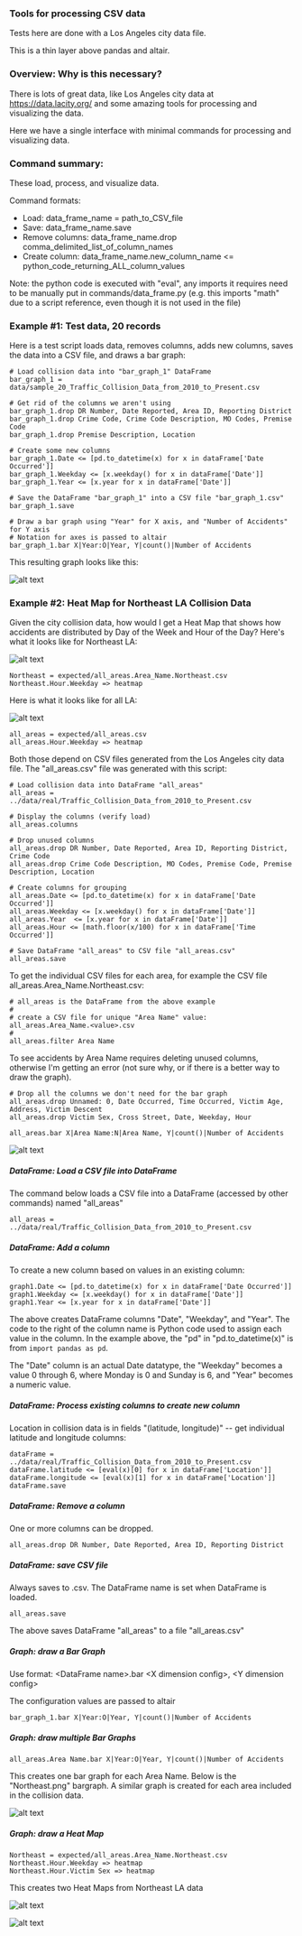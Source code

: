 ### Tools for processing CSV data

Tests here are done with a Los Angeles city data file.

This is a thin layer above pandas and altair.

### Overview:  Why is this necessary?

There is lots of great data, like Los Angeles city data at https://data.lacity.org/
and some amazing tools for processing and visualizing the data.

Here we have a single interface with minimal commands
for processing and visualizing data.

### Command summary:
These load, process, and visualize data.

Command formats:
- Load: data_frame_name = path_to_CSV_file
- Save: data_frame_name.save
- Remove columns: data_frame_name.drop comma_delimited_list_of_column_names
- Create column: data_frame_name.new_column_name <= python_code_returning_ALL_column_values

Note: the python code is executed with "eval", any imports it requires
need to be manually put in commands/data_frame.py (e.g. this imports "math"
due to a script reference, even though it is not used in the file)

### Example #1:  Test data, 20 records

Here is a test script loads data, removes columns, adds new columns, saves the
data into a CSV file, and draws a bar graph:

```
# Load collision data into "bar_graph_1" DataFrame
bar_graph_1 = data/sample_20_Traffic_Collision_Data_from_2010_to_Present.csv

# Get rid of the columns we aren't using
bar_graph_1.drop DR Number, Date Reported, Area ID, Reporting District
bar_graph_1.drop Crime Code, Crime Code Description, MO Codes, Premise Code
bar_graph_1.drop Premise Description, Location

# Create some new columns
bar_graph_1.Date <= [pd.to_datetime(x) for x in dataFrame['Date Occurred']]
bar_graph_1.Weekday <= [x.weekday() for x in dataFrame['Date']]
bar_graph_1.Year <= [x.year for x in dataFrame['Date']]

# Save the DataFrame "bar_graph_1" into a CSV file "bar_graph_1.csv"
bar_graph_1.save

# Draw a bar graph using "Year" for X axis, and "Number of Accidents" for Y axis
# Notation for axes is passed to altair
bar_graph_1.bar X|Year:O|Year, Y|count()|Number of Accidents
```

This resulting graph looks like this:

![alt text](./test/expected/bar_graph_1.png "Sample Data bar graph")

### Example #2:  Heat Map for Northeast LA Collision Data

Given the city collision data, how would I get a Heat Map that shows how accidents are
distributed by Day of the Week and Hour of the Day?   Here's what it looks like for Northeast LA:

![alt text](./test/expected/Northeast.Hour.Weekday.heatmap.png "Northeast LA Accidents-by-Weekday-and-Hour")

```
Northeast = expected/all_areas.Area_Name.Northeast.csv
Northeast.Hour.Weekday => heatmap
```

Here is what it looks like for all LA:

![alt text](./test/expected/all_areas.Hour.Weekday.heatmap.png "Los Angeles Accidents-by-Weekday-and-Hour")

```
all_areas = expected/all_areas.csv
all_areas.Hour.Weekday => heatmap
```

Both those depend on CSV files generated from the Los Angeles city
data file.  The "all_areas.csv" file was generated with this script:
```
# Load collision data into DataFrame "all_areas"
all_areas = ../data/real/Traffic_Collision_Data_from_2010_to_Present.csv

# Display the columns (verify load)
all_areas.columns

# Drop unused columns
all_areas.drop DR Number, Date Reported, Area ID, Reporting District, Crime Code
all_areas.drop Crime Code Description, MO Codes, Premise Code, Premise Description, Location

# Create columns for grouping
all_areas.Date <= [pd.to_datetime(x) for x in dataFrame['Date Occurred']]
all_areas.Weekday <= [x.weekday() for x in dataFrame['Date']]
all_areas.Year  <= [x.year for x in dataFrame['Date']]
all_areas.Hour <= [math.floor(x/100) for x in dataFrame['Time Occurred']]

# Save DataFrame "all_areas" to CSV file "all_areas.csv"
all_areas.save
```

To get the individual CSV files for each area, for example the CSV file all_areas.Area_Name.Northeast.csv:

```
# all_areas is the DataFrame from the above example
# 
# create a CSV file for unique "Area Name" value:  all_areas.Area_Name.<value>.csv
#
all_areas.filter Area Name
```

To see accidents by Area Name requires deleting unused columns, otherwise I'm getting
an error (not sure why, or if there is a better way to draw the graph).

```
# Drop all the columns we don't need for the bar graph
all_areas.drop Unnamed: 0, Date Occurred, Time Occurred, Victim Age, Address, Victim Descent
all_areas.drop Victim Sex, Cross Street, Date, Weekday, Hour

all_areas.bar X|Area Name:N|Area Name, Y|count()|Number of Accidents
```
![alt text](./test/expected/all_areas.png "Accidents by Area")

##### DataFrame:  Load a CSV file into DataFrame
The command below loads a CSV file into a DataFrame (accessed by other commands)
named "all_areas"

```
all_areas = ../data/real/Traffic_Collision_Data_from_2010_to_Present.csv
```

##### DataFrame:  Add a column
To create a new column based on values in an existing column:
```
graph1.Date <= [pd.to_datetime(x) for x in dataFrame['Date Occurred']]
graph1.Weekday <= [x.weekday() for x in dataFrame['Date']]
graph1.Year <= [x.year for x in dataFrame['Date']]
```
The above creates DataFrame columns "Date", "Weekday", and "Year".  The
code to the right of the column name is Python code used to assign each
value in the column.  In the example above,
the "pd" in "pd.to_datetime(x)" is from ```import pandas as pd```.

The "Date" column is an actual Date datatype, the "Weekday" becomes a value 0
through 6, where Monday is 0 and Sunday is 6, and "Year" becomes a numeric
value.

##### DataFrame: Process existing columns to create new column
Location in collision data is in fields "(latitude, longitude)" -- get individual
latitude and longitude columns:

```
dataFrame = ../data/real/Traffic_Collision_Data_from_2010_to_Present.csv
dataFrame.latitude <= [eval(x)[0] for x in dataFrame['Location']]
dataFrame.longitude <= [eval(x)[1] for x in dataFrame['Location']]
dataFrame.save
```

##### DataFrame: Remove a column

One or more columns can be dropped.
```
all_areas.drop DR Number, Date Reported, Area ID, Reporting District
```

##### DataFrame: save CSV file
Always saves to <DataFrame name>.csv.  The DataFrame name
is set when DataFrame is loaded.

```
all_areas.save

```
The above saves DataFrame "all_areas" to a file "all_areas.csv"

##### Graph: draw a Bar Graph

Use format:  \<DataFrame name\>.bar \<X dimension config\>, \<Y dimension config\>

The configuration values are passed to altair
```
bar_graph_1.bar X|Year:O|Year, Y|count()|Number of Accidents
```
##### Graph: draw multiple Bar Graphs
```
all_areas.Area Name.bar X|Year:O|Year, Y|count()|Number of Accidents
```
This creates one bar graph for each Area Name.
Below is the "Northeast.png" bargraph.  A similar graph is created
for each area included in the collision data.

![alt text](./test/expected/all_areas.Area_Name.Northeast.png "Northeast LA accidents by year")

##### Graph: draw a Heat Map

```
Northeast = expected/all_areas.Area_Name.Northeast.csv
Northeast.Hour.Weekday => heatmap
Northeast.Hour.Victim Sex => heatmap
```

This creates two Heat Maps from Northeast LA data

![alt text](./test/expected/Northeast.Hour.Weekday.heatmap.png "Northeast LA by Hour WeekDay")

![alt text](./test/expected/Northeast.Hour.Victim_Sex.heatmap.png "Northeast LA by Hour and Victim Sex")

